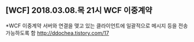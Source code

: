 
## [WCF] 2018.03.08.목 21시 WCF 이중계약
*WCF 이중계약
서버와 연결을 맺고 있는 클라이언트에 일괄적으로 메시지 등을 전송가능하도록 함
http://ddochea.tistory.com/17